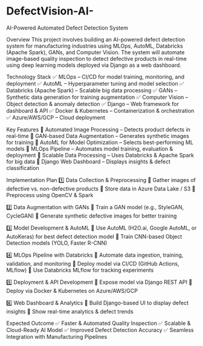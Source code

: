 # DefectVision-AI-
AI-Powered Automated Defect Detection System

Overview
This project involves building an AI-powered defect detection system for manufacturing industries using MLOps, AutoML, Databricks (Apache Spark), GANs, and Computer Vision. The system will automate image-based quality inspection to detect defective products in real-time using deep learning models deployed via Django as a web dashboard.

Technology Stack
✅ MLOps – CI/CD for model training, monitoring, and deployment
✅ AutoML – Hyperparameter tuning and model selection
✅ Databricks (Apache Spark) – Scalable big data processing
✅ GANs – Synthetic data generation for training augmentation
✅ Computer Vision – Object detection & anomaly detection
✅ Django – Web framework for dashboard & API
✅ Docker & Kubernetes – Containerization & orchestration
✅ Azure/AWS/GCP – Cloud deployment

Key Features
🔹 Automated Image Processing – Detects product defects in real-time
🔹 GAN-based Data Augmentation – Generates synthetic images for training
🔹 AutoML for Model Optimization – Selects best-performing ML models
🔹 MLOps Pipeline – Automates model training, evaluation & deployment
🔹 Scalable Data Processing – Uses Databricks & Apache Spark for big data
🔹 Django Web Dashboard – Displays insights & defect classification

Implementation Plan
1️⃣ Data Collection & Preprocessing
📌 Gather images of defective vs. non-defective products
📌 Store data in Azure Data Lake / S3
📌 Preprocess using OpenCV & Spark

2️⃣ Data Augmentation with GANs
📌 Train a GAN model (e.g., StyleGAN, CycleGAN)
📌 Generate synthetic defective images for better training

3️⃣ Model Development & AutoML
📌 Use AutoML (H2O.ai, Google AutoML, or AutoKeras) for best defect detection model
📌 Train CNN-based Object Detection models (YOLO, Faster R-CNN)

4️⃣ MLOps Pipeline with Databricks
📌 Automate data ingestion, training, validation, and monitoring
📌 Deploy model via CI/CD (GitHub Actions, MLflow)
📌 Use Databricks MLflow for tracking experiments

5️⃣ Deployment & API Development
📌 Expose model via Django REST API
📌 Deploy via Docker & Kubernetes on Azure/AWS/GCP

6️⃣ Web Dashboard & Analytics
📌 Build Django-based UI to display defect insights
📌 Show real-time analytics & defect trends

Expected Outcome
✅ Faster & Automated Quality Inspection
✅ Scalable & Cloud-Ready AI Model
✅ Improved Defect Detection Accuracy
✅ Seamless Integration with Manufacturing Pipelines
